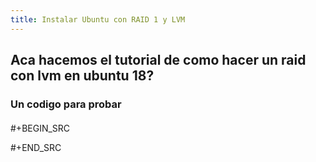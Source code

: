 ```yaml
---
title: Instalar Ubuntu con RAID 1 y LVM
---
```


## Aca hacemos el tutorial de como hacer un raid con lvm en ubuntu 18?
### Un codigo para probar
#### 
#+BEGIN_SRC 

#+END_SRC
